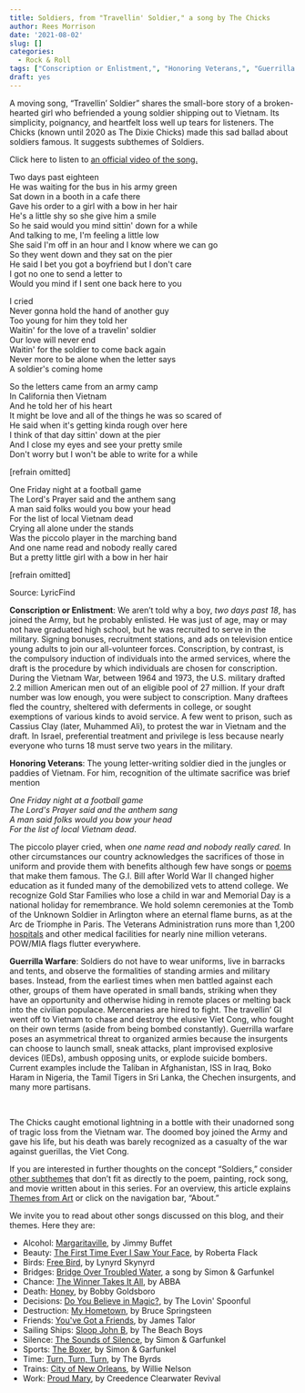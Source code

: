 ```yaml
---
title: Soldiers, from "Travellin' Soldier," a song by The Chicks
author: Rees Morrison
date: '2021-08-02'
slug: []
categories:
  - Rock & Roll
tags: ["Conscription or Enlistment,", "Honoring Veterans,", "Guerrilla Warfare", ]
draft: yes
---
```


A moving song, “Travellin’ Soldier” shares the small-bore story of a broken-hearted girl who befriended a young soldier shipping out to Vietnam.  Its simplicity, poignancy, and heartfelt loss well up tears for listeners.  The Chicks (known until 2020 as The Dixie Chicks) made this sad ballad about soldiers famous. It suggests subthemes of Soldiers.

<!--more-->

Click here to listen to [an official video of the song.](https://www.youtube.com/watch?v=AbfgxznPmZM)

Two days past eighteen  
He was waiting for the bus in his army green  
Sat down in a booth in a cafe there  
Gave his order to a girl with a bow in her hair  
He's a little shy so she give him a smile  
So he said would you mind sittin' down for a while  
And talking to me, I'm feeling a little low  
She said I'm off in an hour and I know where we can go  
So they went down and they sat on the pier  
He said I bet you got a boyfriend but I don't care  
I got no one to send a letter to  
Would you mind if I sent one back here to you

I cried  
Never gonna hold the hand of another guy  
Too young for him they told her  
Waitin' for the love of a travelin' soldier  
Our love will never end  
Waitin' for the soldier to come back again  
Never more to be alone when the letter says  
A soldier's coming home

So the letters came from an army camp  
In California then Vietnam  
And he told her of his heart  
It might be love and all of the things he was so scared of  
He said when it's getting kinda rough over here  
I think of that day sittin' down at the pier  
And I close my eyes and see your pretty smile  
Don't worry but I won't be able to write for a while  

[refrain omitted]

One Friday night at a football game  
The Lord's Prayer said and the anthem sang  
A man said folks would you bow your head  
For the list of local Vietnam dead  
Crying all alone under the stands  
Was the piccolo player in the marching band  
And one name read and nobody really cared  
But a pretty little girl with a bow in her hair  

[refrain omitted]

Source: LyricFind

**Conscription or Enlistment**:  We aren’t told why a boy, *two days past 18*, has joined the Army, but he probably enlisted.  He was just of age, may or may not have graduated high school, but he was recruited to serve in the military.  Signing bonuses, recruitment stations, and ads on television entice young adults to join our all-volunteer forces.  Conscription, by contrast, is the compulsory induction of individuals into the armed services, where the draft is the procedure by which individuals are chosen for conscription.  During the Vietnam War, between 1964 and 1973, the U.S. military drafted 2.2 million American men out of an eligible pool of 27 million.  If your draft number was low enough, you were subject to conscription.  Many draftees fled the country, sheltered with deferments in college, or sought exemptions of various kinds to avoid service.  A few went to prison, such as Cassius Clay (later, Muhammed Ali), to protest the war in Vietnam and the draft.  In Israel, preferential treatment and privilege is less because nearly everyone who turns 18 must serve two years in the military.  

**Honoring Veterans**:   The young letter-writing soldier died in the jungles or paddies of Vietnam.  For him, recognition of the ultimate sacrifice was brief mention 

*One Friday night at a football game*  
*The Lord's Prayer said and the anthem sang*  
*A man said folks would you bow your head*  
*For the list of local Vietnam dead*.

The piccolo player cried, when *one name read and nobody really cared.* In other circumstances our country acknowledges the sacrifices of those in uniform and provide them with benefits although few have songs or [poems](Charge) that make them famous.  The G.I. Bill after World War II changed higher education as it funded many of the demobilized vets to attend college.  We recognize Gold Star Families who lose a child in war and Memorial Day is a national holiday for remembrance.  We hold solemn ceremonies at the Tomb of the Unknown Soldier in Arlington where an eternal flame burns, as at the Arc de Triomphe in Paris.  The Veterans Administration runs more than 1,200 [hospitals](Forrest) and other medical facilities for nearly nine million veterans.  POW/MIA flags flutter everywhere.

**Guerrilla Warfare**:  Soldiers do not have to wear uniforms, live in barracks and tents, and observe the formalities of standing armies and military bases.  Instead, from the earliest times when men battled against each other, groups of them have operated in small bands, striking when they have an opportunity and otherwise hiding in remote places or melting back into the civilian populace.  Mercenaries are hired to fight.  The travellin’ GI went off to Vietnam to chase and destroy the elusive Viet Cong, who fought on their own terms (aside from being bombed constantly).  Guerrilla warfare poses an asymmetrical threat to organized armies because the insurgents can choose to launch small, sneak attacks, plant improvised explosive devices (IEDs), ambush opposing units, or explode suicide bombers.  Current examples include the Taliban in Afghanistan, ISS in Iraq, Boko Haram in Nigeria, the Tamil Tigers in Sri Lanka, the Chechen insurgents, and many more partisans.

&nbsp;

The Chicks caught emotional lightning in a bottle with their unadorned song of tragic loss from the Vietnam war.  The doomed boy joined the Army and gave his life, but his death was barely recognized as a casualty of the war against guerillas, the Viet Cong.

If you are interested in further thoughts on the concept “Soldiers,” consider [other subthemes]() that don’t fit as directly to the poem, painting, rock song, and movie written about in this series.  For an overview, this article explains [Themes from Art](http://bit.ly/3sRXopI) or click on the navigation bar, “About.”

We invite you to read about other songs discussed on this blog, and their themes.  Here they are: 

* Alcohol: [Margaritaville](https://themesfromart.com/post/2021-02-01-alcohol-margaritaville-buffet/alcoholmargarita/), by Jimmy Buffet
* Beauty: [The First Time Ever I Saw Your Face](https://themesfromart.com/post/2021-04-21-beautyflack/beautyflack/), by Roberta Flack
* Birds: [Free Bird]( https://themesfromart.com/post/2021-06-07-birds-free-bird-a-song-by-lynyrd-skynyrd/birdsfreebird/), by Lynyrd Skynyrd
* Bridges: [Bridge Over Troubled Water](https://themesfromart.com/post/2021-07-26-bridges-from-bridge-over-troubled-waters-a-song-by-simon-garfunkel/bridgestroubled/), a song by Simon & Garfunkel
* Chance: [The Winner Takes It All](https://themesfromart.com/post/2021-03-14-chancechurch/chancechurch/), by ABBA
* Death: [Honey](https://themesfromart.com/post/2021-05-03-death-from-honey-sung-by-bobby-goldsboro/deathhoney/), by Bobby Goldsboro
* Decisions: [Do You Believe in Magic?](https://themesfromart.com/post/2021-02-08-decisions-from-do-you-believe-in-magic-a-song-by-the-lovin-spoonful/decisionsmagicspoonful/), by The Lovin' Spoonful
* Destruction:	[My Hometown](https://themesfromart.com/post/2021-02-18-destruction-from-my-hometown-a-rock-ballad-by-bruce-springsteen/destructhometown/), by Bruce Springsteen
* Friends: [You've Got a Friends](https://themesfromart.com/post/2021-06-20-friends-you-ve-got-a-friend-a-song-by-carol-king-sung-by-james-taylor/friendstaylor/), by James Talor
* Sailing Ships: [Sloop John B](https://themesfromart.com/post/2021-06-27-sailingships-from-sloop-john-b-a-rock-song-by-the-beach-boys/sailingshipsjohnb/), by The Beach Boys
* Silence: [The Sounds of Silence](https://themesfromart.com/post/2021-04-08-silencesounds/silencesounds/), by Simon & Garfunkel
* Sports: [The Boxer](https://themesfromart.com/post/2021-07-12-sports-from-the-boxer-a-song-by-simon-garfunkel/sportsboxer/), by Simon & Garfunkel
* Time:	[Turn, Turn, Turn](https://themesfromart.com/post/2021-03-08-time-from-turn-turn-turn-by-the-byrds/timeturnturn/), by The Byrds
* Trains: [City of New Orleans](https://themesfromart.com/post/2021-05-10-trainsorleans/trainsorleans/), by Willie Nelson
* Work:	 [Proud Mary](https://themesfromart.com/post/2021-02-26-workproud/workproud/), by Creedence Clearwater Revival

